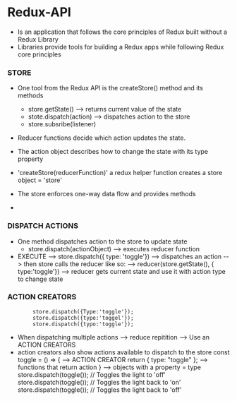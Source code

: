 # Redux-API

- Is an application that follows the core principles of Redux built without a Redux Library
- Libraries provide tools for building a Redux apps while following Redux core principles

### STORE
- One tool from the Redux API is the createStore() method and its methods
    - store.getState()               --> returns current value of the state
    - stote.dispatch(action)         --> dispatches action to the store
    - store.subsribe(listener)

- Reducer functions decide which action updates the state.
- The action object describes how to change the state with its type property
- 'createStore(reducerFunction)' a redux helper function creates a store object = 'store'
- The store enforces one-way data flow and provides methods
- 
### DISPATCH ACTIONS
- One method dispatches action to the store to update state
    - store.dispatch(actionObject) --> executes reducer function
- EXECUTE
      --> store.dispatch({ type: 'toggle'}) --> dispatches an action
      --> then store calls the reducer like so:
            --> reducer(store.getState(), { type:'toggle'})
            --> reducer gets current state and use it with action type to change state
### ACTION CREATORS
            store.dispatch({Type:'toggle'});
            store.dispatch({type:'toggel'});
            store.dispatch({typo:'toggle'});
- When dispatching multiple actions --> reduce repitition --> Use an ACTION CREATORS
- action creators also show actions available to dispatch to the store
        const toggle = () => {              --> ACTION CREATOR
          return { type: "toggle" };        --> functions that return action 
        }                                   --> objects with a property = type
        store.dispatch(toggle()); // Toggles the light to 'off'
        store.dispatch(toggle()); // Toggles the light back to 'on'
        store.dispatch(toggle()); // Toggles the light back to 'off'
     
